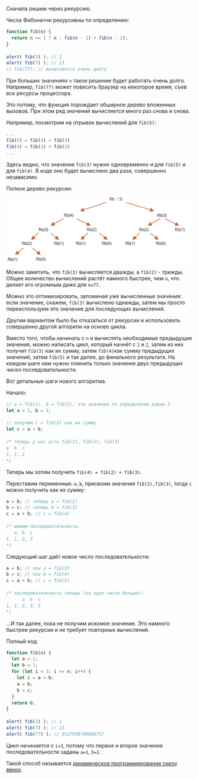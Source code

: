 Сначала решим через рекурсию.

Числа Фибоначчи рекурсивны по определению:

```js run
function fib(n) {
  return n <= 1 ? n : fib(n - 1) + fib(n - 2);
}

alert( fib(3) ); // 2
alert( fib(7) ); // 13
// fib(77); // вычисляется очень долго
```

При больших значениях `n` такое решение будет работать очень долго. Например, `fib(77)` может повесить браузер на некоторое время, съев все ресурсы процессора.

Это потому, что функция порождает обширное дерево вложенных вызовов. При этом ряд значений вычисляется много раз снова и снова.

Например, посмотрим на отрывок вычислений для `fib(5)`:

```js no-beautify
...
fib(5) = fib(4) + fib(3)
fib(4) = fib(3) + fib(2)
...
```

Здесь видно, что значение  `fib(3)` нужно одновременно и для  `fib(5)` и для  `fib(4)`. В коде оно будет вычислено два раза, совершенно независимо.

Полное дерево рекурсии:

![fibonacci recursion tree](fibonacci-recursion-tree.svg)

Можно заметить, что `fib(3)` вычисляется дважды, а `fib(2)` - трижды. Общее количество вычислений растёт намного быстрее, чем `n`, что делает его огромным даже для `n=77`.

Можно это оптимизировать, запоминая уже вычисленные значения: если значение, скажем, `fib(3)` вычислено однажды, затем мы просто переиспользуем это значение для последующих вычислений.

Другим вариантом было бы отказаться от рекурсии и использовать совершенно другой алгоритм на основе цикла.

Вместо того, чтобы начинать с `n` и вычислять необходимые предыдущие значения, можно написать цикл, который начнёт с `1` и `2`, затем из них получит `fib(3)` как их сумму, затем `fib(4)`как сумму предыдущих значений, затем `fib(5)` и так далее, до финального результата. На каждом шаге нам нужно помнить только значения двух предыдущих чисел последовательности.

Вот детальные шаги нового алгоритма.

Начало:

```js
// a = fib(1), b = fib(2), эти значения по определению равны 1
let a = 1, b = 1;

// получим c = fib(3) как их сумму
let c = a + b;

/* теперь у нас есть fib(1), fib(2), fib(3)
a  b  c
1, 1, 2
*/
```

Теперь мы хотим получить `fib(4) = fib(2) + fib(3)`.

Переставим переменные: `a,b`, присвоим значения `fib(2),fib(3)`, тогда `c` можно получить как их сумму:

```js no-beautify
a = b; // теперь a = fib(2)
b = c; // теперь b = fib(3)
c = a + b; // c = fib(4)

/* имеем последовательность:
   a  b  c
1, 1, 2, 3
*/
```

Следующий шаг даёт новое число последовательности:

```js no-beautify
a = b; // now a = fib(3)
b = c; // now b = fib(4)
c = a + b; // c = fib(5)

/* последовательность теперь (на одно число больше):
      a  b  c
1, 1, 2, 3, 5
*/
```

...И так далее, пока не получим искомое значение. Это намного быстрее рекурсии и не требует повторных вычислений.

Полный код:

```js run
function fib(n) {
  let a = 1;
  let b = 1;
  for (let i = 3; i <= n; i++) {
    let c = a + b;
    a = b;
    b = c;
  }
  return b;
}

alert( fib(3) ); // 2
alert( fib(7) ); // 13
alert( fib(77) ); // 5527939700884757
```

Цикл начинается с `i=3`, потому что первое и второе значения последовательности заданы `a=1`, `b=1`.

Такой способ называется [динамическое программирование снизу вверх](https://ru.wikipedia.org/wiki/Динамическое_программирование).
